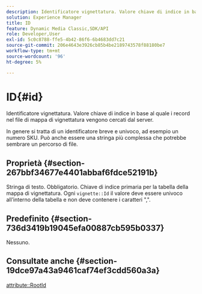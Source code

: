 ```yaml
---
description: Identificatore vignettatura. Valore chiave di indice in base al quale i record nel file di mappa di vignettatura vengono cercati dal server.
solution: Experience Manager
title: ID
feature: Dynamic Media Classic,SDK/API
role: Developer,User
exl-id: 5c0c8788-ffe5-4b42-86f6-6b4683dd7c21
source-git-commit: 206e4643e3926cb85b4be2189743578f88180be7
workflow-type: tm+mt
source-wordcount: '96'
ht-degree: 5%

---
```


# ID{#id}

Identificatore vignettatura. Valore chiave di indice in base al quale i record nel file di mappa di vignettatura vengono cercati dal server.

In genere si tratta di un identificatore breve e univoco, ad esempio un numero SKU. Può anche essere una stringa più complessa che potrebbe sembrare un percorso di file.

## Proprietà {#section-267bbf34677e4401abbaf6fdce52191b}

Stringa di testo. Obbligatorio. Chiave di indice primaria per la tabella della mappa di vignettatura. Ogni `vignette::Id` il valore deve essere univoco all’interno della tabella e non deve contenere i caratteri &quot;,&quot;.

## Predefinito {#section-736d3419b19045efa00887cb595b0337}

Nessuno.

## Consultate anche {#section-19dce97a43a9461caf74ef3cdd560a3a}

[attribute::RootId](../../../../../ir-api/material-cat/image-rendering-api-ref/c-ir-material-catalog/c-ir-attributes-reference/r-ir-rootid.md#reference-54b42b7125824be593378c1accb70d5a)
